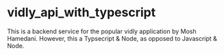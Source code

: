 # vidly_api_with_typescript
This is a backend service for the popular vidly application by Mosh Hamedani. However, this a Typsecript &amp; Node, as opposed to Javascript &amp; Node.
